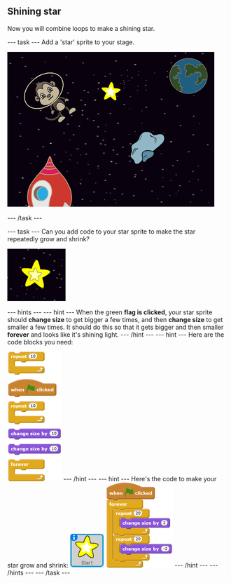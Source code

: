 ## Shining star

Now you will combine loops to make a shining star.

--- task ---
Add a 'star' sprite to your stage.

![Adding a star sprite](images/space-star-sprite.png)

--- /task ---

--- task ---
Can you add code to your star sprite to make the star repeatedly grow and shrink?

![Testing a shining star](images/space-star-test.png)

--- hints ---
--- hint ---
When the green __flag is clicked__, your star sprite should __change size__ to get bigger a few times, and then __change size__ to get smaller a few times. It should do this so that it gets bigger and then smaller __forever__ and looks like it's shining light.
--- /hint ---
--- hint ---
Here are the code blocks you need:

![blocks_1545214775_9448714](images/blocks_1545214775_9448714.png)
--- /hint ---
--- hint ---
Here's the code to make your star grow and shrink:
![Star sprite](images/sprite-star.png)
![blocks_1545214777_0332248](images/blocks_1545214777_0332248.png)
--- /hint ---
--- /hints ---
--- /task ---
